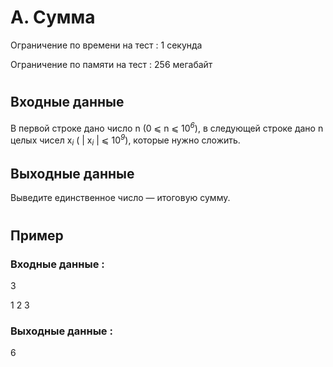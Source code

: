 # A. Сумма
Ограничение по времени на тест : 1 секунда

Ограничение по памяти на тест : 256 мегабайт

#

## Входные данные
В первой строке дано число n (0 ⩽ n ⩽ 10<sup><i>6</i></sup>), в следующей строке дано n целых чисел x<sub><i>i</i></sub> ( | x<sub><i>i</i></sub> | ⩽ 10<sup><i>9</i></sup>), которые нужно сложить.

## Выходные данные
Выведите единственное число — итоговую сумму.

#

## Пример

### Входные данные :
3

1 2 3
### Выходные данные :
6